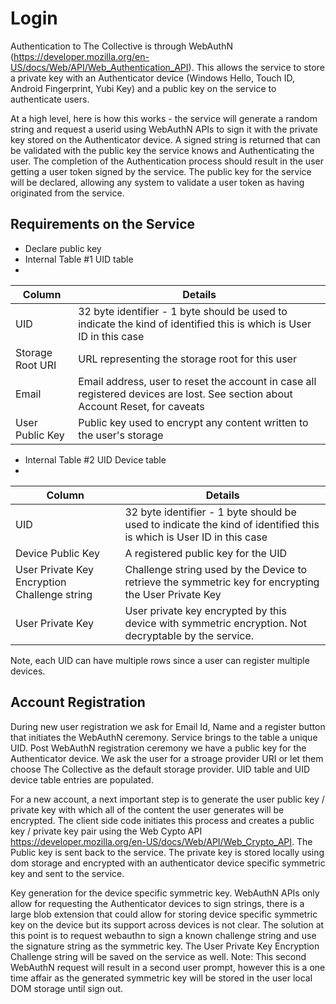 # Login

Authentication to The Collective is through WebAuthN (https://developer.mozilla.org/en-US/docs/Web/API/Web_Authentication_API). This allows the service to store a 
private key with an Authenticator device (Windows Hello, Touch ID, Android Fingerprint, Yubi Key) and a public key on the service to authenticate users. 

At a high level, here is how this works - the service will generate a random string and request a userid using WebAuthN APIs to sign it with the private key stored 
on the Authenticator device. A signed string is returned that can be validated with the public key the service knows and Authenticating the user. The completion of the 
Authentication process should result in the user getting a user token signed by the service. The public key for the service will be declared, allowing any system to 
validate a user token as having originated from the service.

## Requirements on the Service

- Declare public key
- Internal Table #1 UID table
-
|Column| Details|
|------|--------|
|UID   | 32 byte identifier - 1 byte should be used to indicate the kind of identified this is which is User ID in this case |
|Storage Root URI| URL representing the storage root for this user |
|Email| Email address, user to reset the account in case all registered devices are lost. See section about Account Reset, for caveats| 
|User Public Key| Public key used to encrypt any content written to the user's storage |

- Internal Table #2 UID Device table
-
|Column| Details|
|------|--------|
|UID   | 32 byte identifier - 1 byte should be used to indicate the kind of identified this is which is User ID in this case |
|Device Public Key | A registered public key for the UID |
|User Private Key Encryption Challenge string | Challenge string used by the Device to retrieve the symmetric key for encrypting the User Private Key|
|User Private Key | User private key encrypted by this device with symmetric encryption. Not decryptable by the service. |

Note, each UID can have multiple rows since a user can register multiple devices.

## Account Registration
During new user registration we ask for Email Id, Name and a register button that initiates the WebAuthN ceremony. Service brings to the table a unique UID. 
Post WebAuthN registration ceremony we have a public key for the Authenticator device. We ask the user for a stroage provider URI or let them choose The Collective as the 
default storage provider. UID table and UID device table entries are populated.

For a new account, a next important step is to generate the user public key / private key with which all of the content the user generates will be encrypted. The client side 
code initiates this process and creates a public key / private key pair using the Web Cypto API https://developer.mozilla.org/en-US/docs/Web/API/Web_Crypto_API. The Public key is 
sent back to the service. The private key is stored locally using dom storage and encrypted with an authenticator device specific symmetric key and sent to the service.

Key generation for the device specific symmetric key. WebAuthN APIs only allow for requesting the Authenticator devices to sign strings, there is a large blob extension that could 
allow for storing device specific symmetric key on the device but its support across devices is not clear. The solution at this point is to request webauthn to sign a known
challenge string and use the signature string as the symmetric key. The User Private Key Encryption Challenge string will be saved on the service as well. Note: This second WebAuthN
request will result in a second user prompt, however this is a one time affair as the generated symmetric key will be stored in the user local DOM storage until sign out.
